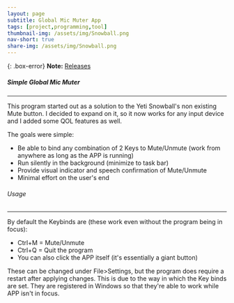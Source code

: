 ```yaml
---
layout: page
subtitle: Global Mic Muter App
tags: [project,programming,tool]
thumbnail-img: /assets/img/Snowball.png
nav-short: true
share-img: /assets/img/Snowball.png
---
```


{: .box-error}
**Note:** [Releases](https://github.com/Hoodstrats/SnowMute)

##### Simple Global Mic Muter

---

This program started out as a solution to the Yeti Snowball's non existing Mute button.
I decided to expand on it, so it now works for any input device and I added some QOL features as well. 

The goals were simple:
- Be able to bind any combination of 2 Keys to Mute/Unmute (work from anywhere as long as the APP is running)
- Run silently in the background (minimize to task bar)
- Provide visual indicator and speech confirmation of Mute/Unmute
- Minimal effort on the user's end

###### Usage

---

By default the Keybinds are (these work even without the program being in focus):
- Ctrl+M = Mute/Unmute
- Ctrl+Q = Quit the program 
- You can also click the APP itself (it's essentially a giant button)

These can be changed under File>Settings, but the program does require a restart after applying changes.
This is due to the way in which the Key binds are set. They are registered in Windows so that they're able to 
work while APP isn't in focus.
